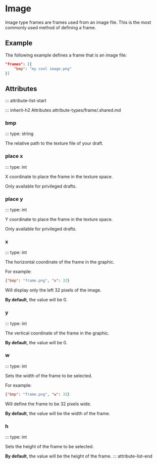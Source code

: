 # Image

Image type frames are frames used from an image file. This is the most commonly used method of defining a frame.

## Example

The following example defines a frame that is an image file:
```json
"frames": [{
    "bmp": "my cool image.png"
}]
```

<!--
TODO:
GOOD EXAMPLE: https://forum.theotown.com/viewtopic.php?p=134195#p134195
-->


## Attributes
::: attribute-list-start

::: inherit-h2 Attributes attribute-types/frame/.shared.md

### bmp
::: type: string

The relative path to the texture file of your draft.

### place x
::: type: int

X coordinate to place the frame in the texture space.

Only available for privileged drafts.

### place y
::: type: int

Y coordinate to place the frame in the texture space.

Only available for privileged drafts.

### x
::: type: int

The horizontal coordinate of the frame in the graphic.

For example:
```json
{"bmp": "frame.png", "x": 32}
```
Will display only the left 32 pixels of the image.

**By default**, the value will be 0.

### y
::: type: int

The vertical coordinate of the frame in the graphic.

**By default**, the value will be 0.

### w
::: type: int

Sets the width of the frame to be selected.

For example:
```json
{"bmp": "frame.png", "w": 32}
```
Will define the frame to be 32 pixels wide.

**By default**, the value will be the width of the frame.

### h
::: type: int

Sets the height of the frame to be selected.

**By default**, the value will be the height of the frame.
::: attribute-list-end
